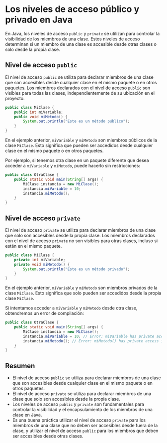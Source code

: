 # Los niveles de acceso público y privado en Java

En Java, los niveles de acceso `public` y `private` se utilizan para controlar la visibilidad de los miembros de una
clase. Estos niveles de acceso determinan si un miembro de una clase es accesible desde otras clases o solo desde la
propia clase.

## Nivel de acceso `public`

El nivel de acceso `public` se utiliza para declarar miembros de una clase que son accesibles desde cualquier clase en
el mismo paquete o en otros paquetes. Los miembros declarados con el nivel de acceso `public` son visibles para todas
las clases, independientemente de su ubicación en el proyecto.

```java
public class MiClase {
    public int miVariable;
    public void miMetodo() {
        System.out.println("Este es un método público");
    }
}
```

En el ejemplo anterior, `miVariable` y `miMetodo` son miembros públicos de la clase `MiClase`. Esto significa que pueden
ser accedidos desde cualquier clase en el mismo paquete o en otros paquetes.

Por ejemplo, si tenemos otra clase en un paquete diferente que desea acceder a `miVariable` y `miMetodo`, puede hacerlo
sin restricciones:

```java
public class OtraClase {
    public static void main(String[] args) {
        MiClase instancia = new MiClase();
        instancia.miVariable = 10;
        instancia.miMetodo();
    }
}
```

## Nivel de acceso `private`

El nivel de acceso `private` se utiliza para declarar miembros de una clase que solo son accesibles desde la propia
clase. Los miembros declarados con el nivel de acceso `private` no son visibles para otras clases, incluso si están en
el mismo paquete.

```java
public class MiClase {
    private int miVariable;
    private void miMetodo() {
        System.out.println("Este es un método privado");
    }
}
```

En el ejemplo anterior, `miVariable` y `miMetodo` son miembros privados de la clase `MiClase`. Esto significa que solo
pueden ser accedidos desde la propia clase `MiClase`.

Si intentamos acceder a `miVariable` y `miMetodo` desde otra clase, obtendremos un error de compilación:

```java
public class OtraClase {
    public static void main(String[] args) {
        MiClase instancia = new MiClase();
        instancia.miVariable = 10; // Error: miVariable has private access in MiClase
        instancia.miMetodo(); // Error: miMetodo() has private access in MiClase
    }
}
```

## Resumen

- El nivel de acceso `public` se utiliza para declarar miembros de una clase que son accesibles desde cualquier clase en
  el mismo paquete o en otros paquetes.
- El nivel de acceso `private` se utiliza para declarar miembros de una clase que solo son accesibles desde la propia
  clase.
- Los niveles de acceso `public` y `private` son fundamentales para controlar la visibilidad y el encapsulamiento de los
  miembros de una clase en Java.
- Es una buena práctica utilizar el nivel de acceso `private` para los miembros de una clase que no deben ser accesibles
  desde fuera de la clase, y utilizar el nivel de acceso `public` para los miembros que deben ser accesibles desde otras
  clases.